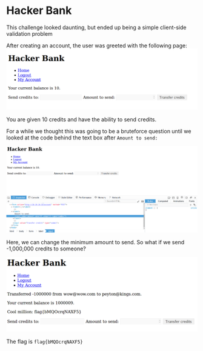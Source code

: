 # Hacker Bank
This challenge looked daunting, but ended up being a simple client-side validation problem

After creating an account, the user was greeted with the following page:
![Original Webpage](https://raw.githubusercontent.com/Helithumper/ctfs/master/h3/HackerBank/original_hacker_bank.png)

You are given 10 credits and have the ability to send credits. 

For a while we thought this was going to be a bruteforce question until we looked at the code behind the text box after `Amount to send:`

![Vulnerability](https://raw.githubusercontent.com/Helithumper/ctfs/master/h3/HackerBank/vuln_hacker_bank.png)

Here, we can change the minimum amount to send. So what if we send -1,000,000 credits to someone? 

![Fin](https://raw.githubusercontent.com/Helithumper/ctfs/master/h3/HackerBank/after_pwn_hacker_bank.png)

The flag is `flag{bMQOcrqNAXF5}`